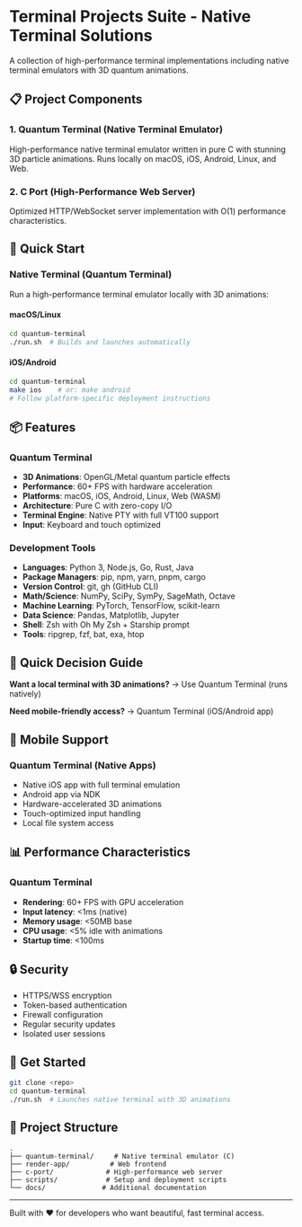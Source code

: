 # Terminal Projects Suite - Native Terminal Solutions

A collection of high-performance terminal implementations including native terminal emulators with 3D quantum animations.

## 📋 Project Components

### 1. **Quantum Terminal** (Native Terminal Emulator)
High-performance native terminal emulator written in pure C with stunning 3D particle animations. Runs locally on macOS, iOS, Android, Linux, and Web.

### 2. **C Port** (High-Performance Web Server)
Optimized HTTP/WebSocket server implementation with O(1) performance characteristics.

## 🚀 Quick Start

### Native Terminal (Quantum Terminal)

Run a high-performance terminal emulator locally with 3D animations:

#### **macOS/Linux**
```bash
cd quantum-terminal
./run.sh  # Builds and launches automatically
```

#### **iOS/Android**
```bash
cd quantum-terminal
make ios    # or: make android
# Follow platform-specific deployment instructions
```


## 📦 Features

### Quantum Terminal
- **3D Animations**: OpenGL/Metal quantum particle effects
- **Performance**: 60+ FPS with hardware acceleration
- **Platforms**: macOS, iOS, Android, Linux, Web (WASM)
- **Architecture**: Pure C with zero-copy I/O
- **Terminal Engine**: Native PTY with full VT100 support
- **Input**: Keyboard and touch optimized

### Development Tools
- **Languages**: Python 3, Node.js, Go, Rust, Java
- **Package Managers**: pip, npm, yarn, pnpm, cargo
- **Version Control**: git, gh (GitHub CLI)
- **Math/Science**: NumPy, SciPy, SymPy, SageMath, Octave
- **Machine Learning**: PyTorch, TensorFlow, scikit-learn
- **Data Science**: Pandas, Matplotlib, Jupyter
- **Shell**: Zsh with Oh My Zsh + Starship prompt
- **Tools**: ripgrep, fzf, bat, exa, htop

## 🎯 Quick Decision Guide

**Want a local terminal with 3D animations?**
→ Use Quantum Terminal (runs natively)

**Need mobile-friendly access?**
→ Quantum Terminal (iOS/Android app)

## 📱 Mobile Support

### Quantum Terminal (Native Apps)
- Native iOS app with full terminal emulation
- Android app via NDK
- Hardware-accelerated 3D animations
- Touch-optimized input handling
- Local file system access


## 📊 Performance Characteristics

### Quantum Terminal
- **Rendering**: 60+ FPS with GPU acceleration
- **Input latency**: <1ms (native)
- **Memory usage**: <50MB base
- **CPU usage**: <5% idle with animations
- **Startup time**: <100ms

## 🔒 Security

- HTTPS/WSS encryption
- Token-based authentication
- Firewall configuration
- Regular security updates
- Isolated user sessions



## 🚀 Get Started

```bash
git clone <repo>
cd quantum-terminal
./run.sh  # Launches native terminal with 3D animations
```

## 📁 Project Structure

```
.
├── quantum-terminal/     # Native terminal emulator (C)
├── render-app/          # Web frontend
├── c-port/             # High-performance web server
├── scripts/            # Setup and deployment scripts
└── docs/              # Additional documentation
```

---

Built with ❤️ for developers who want beautiful, fast terminal access.